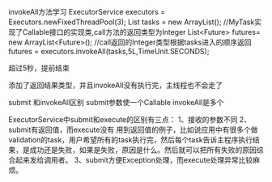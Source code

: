 
invokeAll方法学习
ExecutorService executors =  Executors.newFixedThreadPool(3);
List<MyTask> tasks = new ArrayList<MyTask>(); //MyTask实现了Callable<Integer>接口的实现类,call方法的返回类型为Integer
List<Future<Integer>> futures= new ArrayList<Future<Integer>>(); //call返回的Integer类型根据tasks进入的顺序返回
futures = executors.invokeAll(tasks,5L,TimeUnit.SECONDS);


超过5秒，提前结束

添加了返回结果类型，并且invokeAll没有执行完，主线程也不会走了

submit 和invokeAll区别
submit参数使一个Callable
invokeAll是多个

ExecutorService中submit和execute的区别有三点：
1、接收的参数不同
2、submit有返回值，而execute没有
用到返回值的例子，比如说应用中有很多个做validation的task，用户希望所有的task执行完，然后每个task告诉主程序执行结果，是成功还是失败，如果是失败，原因是什么。然后就可以把所有失败的原因综合起来发给调用者。
3、submit方便Exception处理，而execute处理异常比较麻烦。

